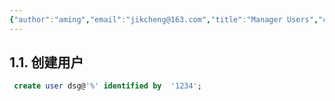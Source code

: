 ```yaml
---
{"author":"aming","email":"jikcheng@163.com","title":"Manager Users","creation_date":"2022-06-27 15:57","Last modified date":"2022-11-27 19:08","tags":"Manager Users","File Folder with relative path":"database/MySQL/Doc/MySQL Tutorial","remark":null,"other":null,"dg-publish":true,"permalink":"/database/my-sql/doc/my-sql-tutorial/manager-users/","dgPassFrontmatter":true}
---
```



## 1.1. 创建用户
```sql
 create user dsg@'%' identified by  '1234';
```
